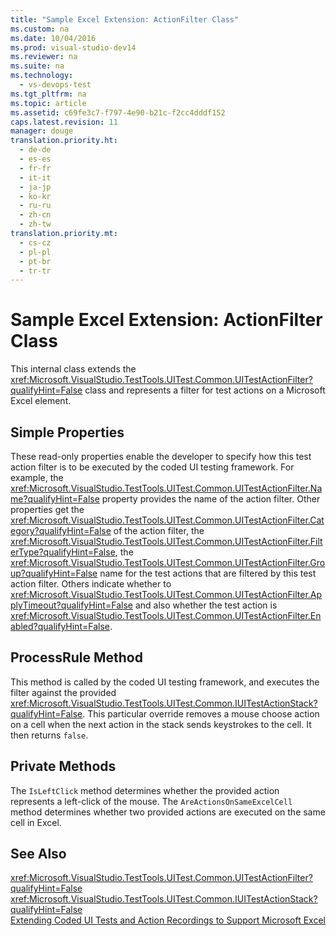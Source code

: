 ```yaml
---
title: "Sample Excel Extension: ActionFilter Class"
ms.custom: na
ms.date: 10/04/2016
ms.prod: visual-studio-dev14
ms.reviewer: na
ms.suite: na
ms.technology: 
  - vs-devops-test
ms.tgt_pltfrm: na
ms.topic: article
ms.assetid: c69fe3c7-f797-4e90-b21c-f2cc4dddf152
caps.latest.revision: 11
manager: douge
translation.priority.ht: 
  - de-de
  - es-es
  - fr-fr
  - it-it
  - ja-jp
  - ko-kr
  - ru-ru
  - zh-cn
  - zh-tw
translation.priority.mt: 
  - cs-cz
  - pl-pl
  - pt-br
  - tr-tr
---
```

# Sample Excel Extension: ActionFilter Class
This internal class extends the <xref:Microsoft.VisualStudio.TestTools.UITest.Common.UITestActionFilter?qualifyHint=False> class and represents a filter for test actions on a Microsoft Excel element.  
  
## Simple Properties  
 These read-only properties enable the developer to specify how this test action filter is to be executed by the coded UI testing framework. For example, the <xref:Microsoft.VisualStudio.TestTools.UITest.Common.UITestActionFilter.Name?qualifyHint=False> property provides the name of the action filter. Other properties get the <xref:Microsoft.VisualStudio.TestTools.UITest.Common.UITestActionFilter.Category?qualifyHint=False> of the action filter, the <xref:Microsoft.VisualStudio.TestTools.UITest.Common.UITestActionFilter.FilterType?qualifyHint=False>, the <xref:Microsoft.VisualStudio.TestTools.UITest.Common.UITestActionFilter.Group?qualifyHint=False> name for the test actions that are filtered by this test action filter. Others indicate whether to <xref:Microsoft.VisualStudio.TestTools.UITest.Common.UITestActionFilter.ApplyTimeout?qualifyHint=False> and also whether the test action is <xref:Microsoft.VisualStudio.TestTools.UITest.Common.UITestActionFilter.Enabled?qualifyHint=False>.  
  
## ProcessRule Method  
 This method is called by the coded UI testing framework, and executes the filter against the provided <xref:Microsoft.VisualStudio.TestTools.UITest.Common.IUITestActionStack?qualifyHint=False>. This particular override removes a mouse choose action on a cell when the next action in the stack sends keystrokes to the cell. It then returns `false`.  
  
## Private Methods  
 The `IsLeftClick` method determines whether the provided action represents a left-click of the mouse. The `AreActionsOnSameExcelCell` method determines whether two provided actions are executed on the same cell in Excel.  
  
## See Also  
 <xref:Microsoft.VisualStudio.TestTools.UITest.Common.UITestActionFilter?qualifyHint=False>   
 <xref:Microsoft.VisualStudio.TestTools.UITest.Common.IUITestActionStack?qualifyHint=False>   
 [Extending Coded UI Tests and Action Recordings to Support Microsoft Excel](../VS_IDE/Extending-Coded-UI-Tests-and-Action-Recordings-to-Support-Microsoft-Excel.md)